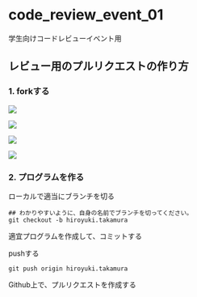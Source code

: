 # code_review_event_01
学生向けコードレビューイベント用

## レビュー用のプルリクエストの作り方

### 1. forkする
![](https://raw.githubusercontent.com/yukimura1227/code_review_event_01/docs/readme/images/10.png)

![](https://raw.githubusercontent.com/yukimura1227/code_review_event_01/docs/readme/images/20.png)

![](https://raw.githubusercontent.com/yukimura1227/code_review_event_01/docs/readme/images/30.png)

![](https://raw.githubusercontent.com/yukimura1227/code_review_event_01/docs/readme/images/40.png)

### 2. プログラムを作る


ローカルで適当にブランチを切る

```
## わかりやすいように、自身の名前でブランチを切ってください。
git checkout -b hiroyuki.takamura
```

適宜プログラムを作成して、コミットする

pushする
```
git push origin hiroyuki.takamura
```

Github上で、プルリクエストを作成する


